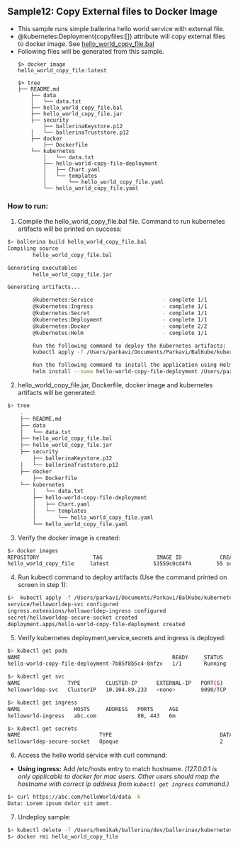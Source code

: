 ## Sample12: Copy External files to Docker Image 

- This sample runs simple ballerina hello world service with external file.
- @kubernetes:Deployment{copyfiles:[]} attribute will copy external files to docker image. See [hello_world_copy_file.bal](
hello_world_copy_file.bal)  
- Following files will be generated from this sample.
    ``` 
    $> docker image
    hello_world_copy_file:latest
    
    $> tree
    ├── README.md
        ├── data
        │   └── data.txt
        ├── hello_world_copy_file.bal
        ├── hello_world_copy_file.jar
        ├── security
            ├── ballerinaKeystore.p12
        │   └── ballerinaTruststore.p12
        ├── docker
            ├── Dockerfile
        └── kubernetes
            │   └── data.txt
            ├── hello-world-copy-file-deployment
            │   ├── Chart.yaml
            │   └── templates
            │       └── hello_world_copy_file.yaml
            └── hello_world_copy_file.yaml

    ```
### How to run:

1. Compile the  hello_world_copy_file.bal file. Command to run kubernetes artifacts will be printed on success:
```bash
$> ballerina build hello_world_copy_file.bal
Compiling source
        hello_world_copy_file.bal

Generating executables
        hello_world_copy_file.jar

Generating artifacts...

        @kubernetes:Service                      - complete 1/1
        @kubernetes:Ingress                      - complete 1/1
        @kubernetes:Secret                       - complete 1/1
        @kubernetes:Deployment                   - complete 1/1
        @kubernetes:Docker                       - complete 2/2 
        @kubernetes:Helm                         - complete 1/1

        Run the following command to deploy the Kubernetes artifacts: 
        kubectl apply -f /Users/parkavi/Documents/Parkavi/BalKube/kubernetes/samples/sample12/kubernetes

        Run the following command to install the application using Helm: 
        helm install --name hello-world-copy-file-deployment /Users/parkavi/Documents/Parkavi/BalKube/kubernetes/samples/sample12/kubernetes/hello-world-copy-file-deployment
```

2. hello_world_copy_file.jar, Dockerfile, docker image and kubernetes artifacts will be generated: 
```bash
$> tree
    .
    ├── README.md
    ├── data
    │   └── data.txt
    ├── hello_world_copy_file.bal
    ├── hello_world_copy_file.jar
    ├── security
        ├── ballerinaKeystore.p12
    │   └── ballerinaTruststore.p12
    ├── docker
        ├── Dockerfile
    └── kubernetes
        │   └── data.txt
        ├── hello-world-copy-file-deployment
        │   ├── Chart.yaml
        │   └── templates
        │       └── hello_world_copy_file.yaml
        └── hello_world_copy_file.yaml

```

3. Verify the docker image is created:
```bash
$> docker images
REPOSITORY                 TAG                 IMAGE ID            CREATED             SIZE
hello_world_copy_file     latest              53559c0cd4f4        55 seconds ago      194MB
```

4. Run kubectl command to deploy artifacts (Use the command printed on screen in step 1):
```bash
$>  kubectl apply -f /Users/parkavi/Documents/Parkavi/BalKube/kubernetes/samples/sample12/kubernetes
service/helloworldep-svc configured
ingress.extensions/helloworldep-ingress configured
secret/helloworldep-secure-socket created
deployment.apps/hello-world-copy-file-deployment created
```

5. Verify kubernetes deployment,service,secrets and ingress is deployed:
```bash
$> kubectl get pods
NAME                                                READY     STATUS    RESTARTS   AGE
hello-world-copy-file-deployment-7b85f8b5c4-8nfzv   1/1       Running   0          0s

$> kubectl get svc
NAME               TYPE        CLUSTER-IP      EXTERNAL-IP   PORT(S)    AGE
helloworldep-svc   ClusterIP   10.104.89.233   <none>        9090/TCP   14s

$> kubectl get ingress
NAME                 HOSTS     ADDRESS   PORTS     AGE
helloworld-ingress   abc.com             80, 443   6m

$> kubectl get secrets
NAME                         TYPE                                  DATA      AGE
helloworldep-secure-socket   Opaque                                2         36s

```

6. Access the hello world service with curl command:

- **Using ingress:**
Add /etc/hosts entry to match hostname. 
_(127.0.0.1 is only applicable to docker for mac users. Other users should map the hostname with correct ip address 
from `kubectl get ingress` command.)_

```bash
$> curl https://abc.com/helloWorld/data -k
Data: Lorem ipsum dolor sit amet.
```

7. Undeploy sample:
```bash
$> kubectl delete -f /Users/hemikak/ballerina/dev/ballerinax/kubernetes/samples/sample12/kubernetes/
$> docker rmi hello_world_copy_file

```
